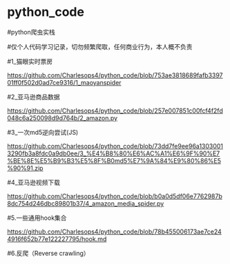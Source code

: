 # python_code

#python爬虫实栈

#仅个人代码学习记录，切勿频繁爬取，任何商业行为，本人概不负责

#1_猫眼实时票房

https://github.com/Charlesops4/python_code/blob/753ae3818689fafb339701ff0f502d0ad7ce9316/1_maoyanspider

#2_亚马逊商品数据

https://github.com/Charlesops4/python_code/blob/257e007851c00fcf4f2fd048c6a250098d9d764b/2_amazon.py

#3_一次md5逆向尝试(JS)

https://github.com/Charlesops4/python_code/blob/73dd7fe9ee96a13030013290fb3a8fdc0a9db0ee/3_%E4%B8%80%E6%AC%A1%E6%9F%90%E7%BE%8E%E5%B9%B3%E5%8F%B0md5%E7%9A%84%E9%80%86%E5%90%91.zip

#4_亚马逊视频下载

https://github.com/Charlesops4/python_code/blob/b0a0d5df06e7762987b8dc754d246dbc89801b37/4_amazon_media_spider.py

#5.一些通用hook集合

https://github.com/Charlesops4/python_code/blob/78b455006173ae7ce244916f652b77e122227795/hook.md

#6.反爬（Reverse crawling）


